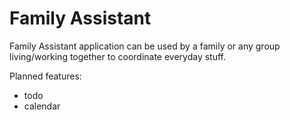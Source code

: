 # Family Assistant

Family Assistant application can be used by a family or any group living/working together to coordinate everyday stuff.

Planned features:
- todo
- calendar
